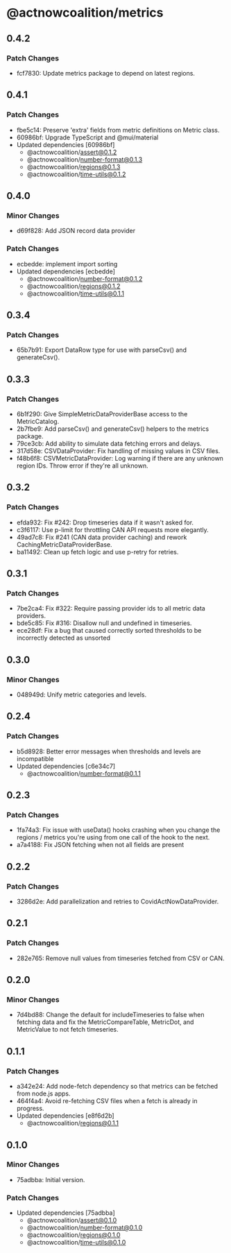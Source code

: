 # @actnowcoalition/metrics

## 0.4.2

### Patch Changes

- fcf7830: Update metrics package to depend on latest regions.

## 0.4.1

### Patch Changes

- fbe5c14: Preserve 'extra' fields from metric definitions on Metric class.
- 60986bf: Upgrade TypeScript and @mui/material
- Updated dependencies [60986bf]
  - @actnowcoalition/assert@0.1.2
  - @actnowcoalition/number-format@0.1.3
  - @actnowcoalition/regions@0.1.3
  - @actnowcoalition/time-utils@0.1.2

## 0.4.0

### Minor Changes

- d69f828: Add JSON record data provider

### Patch Changes

- ecbedde: implement import sorting
- Updated dependencies [ecbedde]
  - @actnowcoalition/number-format@0.1.2
  - @actnowcoalition/regions@0.1.2
  - @actnowcoalition/time-utils@0.1.1

## 0.3.4

### Patch Changes

- 65b7b91: Export DataRow type for use with parseCsv() and generateCsv().

## 0.3.3

### Patch Changes

- 6b1f290: Give SimpleMetricDataProviderBase access to the MetricCatalog.
- 2b7fbe9: Add parseCsv() and generateCsv() helpers to the metrics package.
- 79ce3cb: Add ability to simulate data fetching errors and delays.
- 317d58e: CSVDataProvider: Fix handling of missing values in CSV files.
- f48b6f8: CSVMetricDataProvider: Log warning if there are any unknown region IDs. Throw error if they're all unknown.

## 0.3.2

### Patch Changes

- efda932: Fix #242: Drop timeseries data if it wasn't asked for.
- c3f6117: Use p-limit for throttling CAN API requests more elegantly.
- 49ad7c8: Fix #241 (CAN data provider caching) and rework CachingMetricDataProviderBase.
- ba11492: Clean up fetch logic and use p-retry for retries.

## 0.3.1

### Patch Changes

- 7be2ca4: Fix #322: Require passing provider ids to all metric data providers.
- bde5c85: Fix #316: Disallow null and undefined in timeseries.
- ece28df: Fix a bug that caused correctly sorted thresholds to be incorrectly detected as unsorted

## 0.3.0

### Minor Changes

- 048949d: Unify metric categories and levels.

## 0.2.4

### Patch Changes

- b5d8928: Better error messages when thresholds and levels are incompatible
- Updated dependencies [c6e34c7]
  - @actnowcoalition/number-format@0.1.1

## 0.2.3

### Patch Changes

- 1fa74a3: Fix issue with useData() hooks crashing when you change the regions / metrics you're using from one call of the hook to the next.
- a7a4188: Fix JSON fetching when not all fields are present

## 0.2.2

### Patch Changes

- 3286d2e: Add parallelization and retries to CovidActNowDataProvider.

## 0.2.1

### Patch Changes

- 282e765: Remove null values from timeseries fetched from CSV or CAN.

## 0.2.0

### Minor Changes

- 7d4bd88: Change the default for includeTimeseries to false when fetching data and fix the MetricCompareTable, MetricDot, and MetricValue to not fetch timeseries.

## 0.1.1

### Patch Changes

- a342e24: Add node-fetch dependency so that metrics can be fetched from node.js apps.
- 464f4a4: Avoid re-fetching CSV files when a fetch is already in progress.
- Updated dependencies [e8f6d2b]
  - @actnowcoalition/regions@0.1.1

## 0.1.0

### Minor Changes

- 75adbba: Initial version.

### Patch Changes

- Updated dependencies [75adbba]
  - @actnowcoalition/assert@0.1.0
  - @actnowcoalition/number-format@0.1.0
  - @actnowcoalition/regions@0.1.0
  - @actnowcoalition/time-utils@0.1.0
